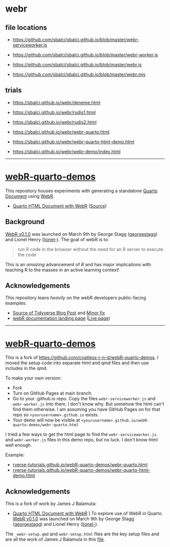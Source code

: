 # webr


## file locations

- <https://github.com/sbalci/sbalci.github.io/blob/master/webr-serviceworker.js>

- <https://github.com/sbalci/sbalci.github.io/blob/master/webr-worker.js>

- <https://github.com/sbalci/sbalci.github.io/blob/master/webr.js>

- <https://github.com/sbalci/sbalci.github.io/blob/master/webr.mjs>


## trials

- <https://sbalci.github.io/webr/deneme.html>

- <https://sbalci.github.io/webr/rudis1.html>

- <https://sbalci.github.io/webr/rudis2.html>

- <https://sbalci.github.io/webr/webr-quarto.html>

- <https://sbalci.github.io/webr/webr-quarto-html-demo.html>

- <https://sbalci.github.io/webr/webr-demo/index.html>




---





# [webR-quarto-demos](https://github.com/coatless-r-n-d/webR-quarto-demos)

This repository houses experiments with generating a standalone [Quarto Document](https://quarto.org/) using [WebR](https://docs.r-wasm.org/webr/latest/).

- [Quarto HTML Document with WebR](https://rd.thecoatlessprofessor.com/webR-quarto-demos/webr-quarto-html-demo.html) ([Source](webr-quarto-html-demo.qmd))

## Background

[WebR v0.1.0](https://twitter.com/gwstagg/status/1633821049329537025) was launched on March 9th
by George Stagg ([georgestagg](https://github.com/georgestagg)) and Lionel Henry ([lionel-](https://github.com/lionel-)). The goal of webR is to: 

> run R code in the browser without the need for an R server to execute the code

This is an _amazing_ advancement of _R_ and has major implications with teaching R to the masses in an active learning context!

## Acknowledgements

This repository leans _heavily_ on the webR developers public-facing examples:

- [Source of Tidyverse Blog Post](https://github.com/tidyverse/tidyverse.org/pull/617/files) and [Minor fix](https://github.com/tidyverse/tidyverse.org/commit/72bb2dd7ca0b2f211498a891aa54f55ddcad5014)
- [webR documentation landing page](https://github.com/r-wasm/webr/blob/53acd8861c44f1f167941d0a40f62b0cc23852da/src/docs/index.qmd#L23-L68) ([Live page](https://docs.r-wasm.org/webr/latest/))









---




# [webR-quarto-demos](https://github.com/RVerse-Tutorials/webR-quarto-demos)

This is a fork of https://github.com/coatless-r-n-d/webR-quarto-demos. I moved the setup code into separate html and qmd files and then use includes in the qmd.

To make your own version:

* Fork
* Turn on GitHub Pages at main branch.
* Go to your <yourusername>.github.io repo. Copy the files `webr-serviceworker.js` and `webr-worker.js` into them. I don't know why. But somehow the html can't find them otherwise. I am assuming you have GitHub Pages on for that repo so `<yourusername>.github.io` exists.
* Your demo will now be visible at `<yourusername>.github.io/webR-quarto-demos/webr-quarto.html`

I tried a few ways to get the html page to find the `webr-serviceworker.js` and `webr-worker.js` files in this demo repo, but no luck. I don't know html well enough.

Example: 

* [rverse-tutorials.github.io/webR-quarto-demos/webr-quarto.html](rverse-tutorials.github.io/webR-quarto-demos/webr-quarto.html)
* [rverse-tutorials.github.io/webR-quarto-demos/webr-quarto-html-demo.html](rverse-tutorials.github.io/webR-quarto-demos/webr-quarto-html-demo.html)

## Acknowledgements

This is a fork of work by James J Balamuta:
- [Quarto HTML Document with WebR](https://github.com/coatless-r-n-d/webR-quarto-demos)
]
To explore use of WebR in Quarto. [WebR v0.1.0](https://twitter.com/gwstagg/status/1633821049329537025) was launched on March 9th
by George Stagg ([georgestagg](https://github.com/georgestagg)) and Lionel Henry ([lionel-](https://github.com/lionel-)). 

The `_webr-setup.qmd` and `webr-setup.html` files are the key setup files and are all the work of James J Balamuta in this [file](https://github.com/coatless-r-n-d/webR-quarto-demos/blob/main/webr-quarto-html-demo.qmd).